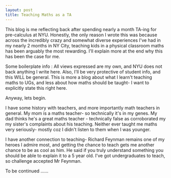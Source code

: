 ```yaml
---
layout: post
title: Teaching Maths as a TA
---
```


This blog is me reflecting back after spending nearly a month TA-ing for pre-calculus at NYU. Honestly, the only reason I wrote this was because across the incredibly crazy and somewhat diverse experiences I've had in my nearly 2 months in NY City, teaching kids in a physical classroom maths has been arguably the most rewarding. I'll explain more at the end why this has been the case for me.

Some boilerplate info : All views expressed are my own, and NYU does not back anything I write here. Also, I'll be very protective of student info, and this WILL be general. This is more a blog about what I learn't teaching maths to UGs, and less about how maths should be taught- I want to explicitly state this right here. 

Anyway, lets begin.

I have some history with teachers, and more importantly math teachers in general. My mom is a maths teacher- so technically it's in my genes. My dad thinks he's a great maths teacher - technically false as corroborated my my sister's complaints about his teaching. Neither ever taught me maths very seriously- mostly coz I didn't listen to them when I was younger. 

I have another connection to teaching- Richard Feynman remains one of my heroes I admire most, and getting the chance to teach gets me another chance to be as cool as him. He said if you truly understand something you should be able to explain it to a 5 year old. I've got undergraduates to teach, so challenge accepted Mr Feynman. 

To be continued ......





